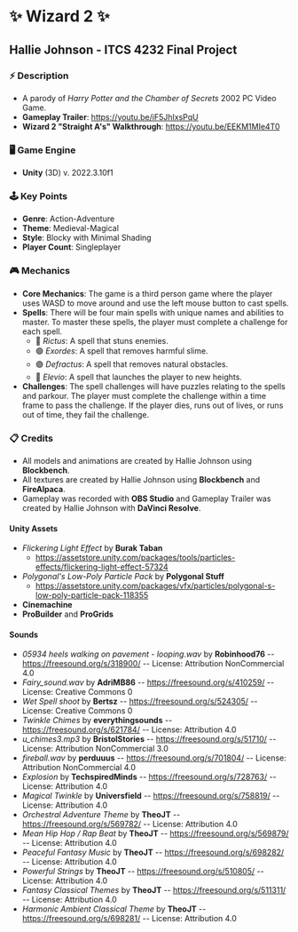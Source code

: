 # ✨ Wizard 2 ✨
## Hallie Johnson - ITCS 4232 Final Project

### ⚡ Description
- A parody of *Harry Potter and the Chamber of Secrets* 2002 PC Video Game.
- **Gameplay Trailer**: https://youtu.be/iF5JhIxsPqU
- **Wizard 2 "Straight A's" Walkthrough**: https://youtu.be/EEKM1MIe4T0 

### 🖥️ Game Engine
- **Unity** (3D) v. 2022.3.10f1

### 🕹️ Key Points
- **Genre**: Action-Adventure
- **Theme**: Medieval-Magical
- **Style**: Blocky with Minimal Shading
- **Player Count**: Singleplayer

### 🎮 Mechanics
- **Core Mechanics**: The game is a third person game where the player uses WASD to move around and use the left mouse button to cast spells.
- **Spells**: There will be four main spells with unique names and abilities to master. To
master these spells, the player must complete a challenge for each spell.
    - 🔴 *Rictus*: A spell that stuns enemies.
    - 🟢 *Exordes*: A spell that removes harmful slime.
    - 🟣 *Defractus*: A spell that removes natural obstacles.
    - 🔵 *Elevio*: A spell that launches the player to new heights.
- **Challenges**: The spell challenges will have puzzles relating to the spells and parkour. The player must complete the challenge within a time frame to pass the challenge. If the player dies, runs out of lives, or runs out of time, they fail the challenge.

### 📋 Credits

- All models and animations are created by Hallie Johnson using **Blockbench**.
- All textures are created by Hallie Johnson using **Blockbench** and **FireAlpaca**.
- Gameplay was recorded with **OBS Studio** and Gameplay Trailer was created by Hallie Johnson with **DaVinci Resolve**.

#### Unity Assets
- *Flickering Light Effect* by **Burak Taban**
    - https://assetstore.unity.com/packages/tools/particles-effects/flickering-light-effect-57324
- *Polygonal's Low-Poly Particle Pack* by **Polygonal Stuff**
    - https://assetstore.unity.com/packages/vfx/particles/polygonal-s-low-poly-particle-pack-118355 
- **Cinemachine**
- **ProBuilder** and **ProGrids**

#### Sounds
- *05934 heels walking on pavement - looping.wav* by **Robinhood76** -- https://freesound.org/s/318900/ -- License: Attribution NonCommercial 4.0
- *Fairy_sound.wav* by **AdriMB86** -- https://freesound.org/s/410259/ -- License: Creative Commons 0
- *Wet Spell shoot* by **Bertsz** -- https://freesound.org/s/524305/ -- License: Creative Commons 0
- *Twinkle Chimes* by **everythingsounds** -- https://freesound.org/s/621784/ -- License: Attribution 4.0
- *u_chimes3.mp3* by **BristolStories** -- https://freesound.org/s/51710/ -- License: Attribution NonCommercial 3.0
- *fireball.wav* by **perduuus** -- https://freesound.org/s/701804/ -- License: Attribution NonCommercial 4.0
- *Explosion* by **TechspiredMinds** -- https://freesound.org/s/728763/ -- License: Attribution 4.0
- *Magical Twinkle* by **Universfield** -- https://freesound.org/s/758819/ -- License: Attribution 4.0
- *Orchestral Adventure Theme* by **TheoJT** -- https://freesound.org/s/569782/ -- License: Attribution 4.0
- *Mean Hip Hop / Rap Beat* by **TheoJT** -- https://freesound.org/s/569879/ -- License: Attribution 4.0
- *Peaceful Fantasy Music* by **TheoJT** -- https://freesound.org/s/698282/ -- License: Attribution 4.0
- *Powerful Strings* by **TheoJT** -- https://freesound.org/s/510805/ -- License: Attribution 4.0
- *Fantasy Classical Themes* by **TheoJT** -- https://freesound.org/s/511311/ -- License: Attribution 4.0
- *Harmonic Ambient Classical Theme* by **TheoJT** -- https://freesound.org/s/698281/ -- License: Attribution 4.0